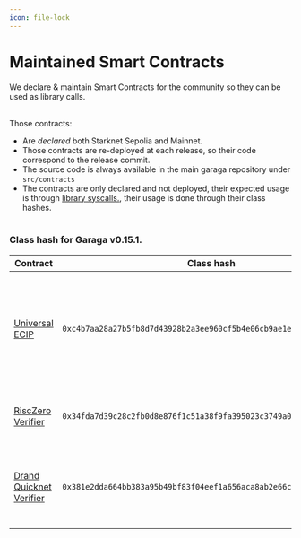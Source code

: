 ```yaml
---
icon: file-lock
---
```


# Maintained Smart Contracts

We declare & maintain Smart Contracts for the community so they can be used as library calls.

\
Those contracts:

* Are _declared_ both Starknet Sepolia and Mainnet.
* Those contracts are re-deployed at each release, so their code correspond to the release commit.
* The source code is always available in the main garaga repository under `src/contracts`
* The contracts are only declared and not deployed, their expected usage is through [library syscalls.](https://book.cairo-lang.org/ch15-03-executing-code-from-another-class.html#library-calls), their usage is done through their class hashes.  \
  \
  &#x20;

### Class hash for Garaga v0.15.1.

| Contract                                                                                                          | Class hash                                                          | Description                                                                                                   |
| ----------------------------------------------------------------------------------------------------------------- | ------------------------------------------------------------------- | ------------------------------------------------------------------------------------------------------------- |
| [Universal ECIP](https://github.com/keep-starknet-strange/garaga/tree/main/src/contracts/universal_ecip)          | `0xc4b7aa28a27b5fb8d7d43928b2a3ee960cf5b4e06cb9ae1ee3f102400b1700`  | A contract allowing to compute elliptic curve multi scalar multiplication for all supported curve identifiers |
| [RiscZero Verifier](https://github.com/keep-starknet-strange/garaga/tree/main/src/contracts/risc0_verifier_bn254) | `0x34fda7d39c28c2fb0d8e876f1c51a38f9fa395023c3749a0ee793611baa6095` | A verifier for RiscZero Groth16-wrapped proofs.                                                               |
| [Drand Quicknet Verifier](https://github.com/keep-starknet-strange/garaga/tree/main/src/contracts/drand_quicknet) | `0x381e2dda664bb383a95b49bf83f04eef1a656aca8ab2e66c9499fa9a8079624` | A contract to verify Drand signatures. Soon with timelock encryption utilities.                               |



